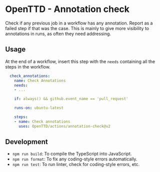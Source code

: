 # OpenTTD - Annotation check

Check if any previous job in a workflow has any annotation. Report as a failed
step if that was the case. This is mainly to give more visibility to
annotations in runs, as often they need addressing.

## Usage

At the end of a workflow, insert this step with the `needs` containing all
the steps in the workflow.

```yaml
  check_annotations:
    name: Check Annotations
    needs:
    - ...

    if: always() && github.event_name == 'pull_request'

    runs-on: ubuntu-latest

    steps:
    - name: Check annotations
      uses: OpenTTD/actions/annotation-check@v2
```

## Development

- `npm run build`: To compile the TypeScript into JavaScript.
- `npm run format`: To fix any coding-style errors automatically.
- `npm run test`: To run linter, check for coding-style errors, etc.
